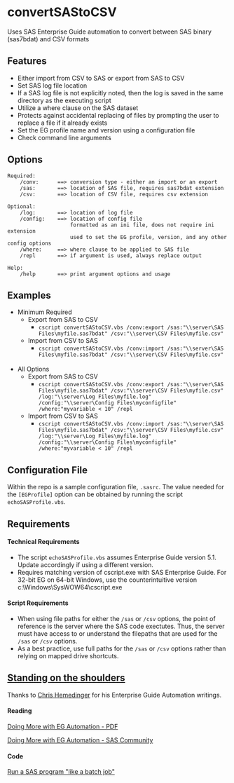 # convertSAStoCSV
Uses SAS Enterprise Guide automation to convert between SAS binary (sas7bdat) and CSV formats

## Features
* Either import from CSV to SAS or export from SAS to CSV
* Set SAS log file location
* If a SAS log file is not explicitly noted, then the log is saved in the same directory as the executing script
* Utilize a where clause on the SAS dataset
* Protects against accidental replacing of files by prompting the user to replace a file if it already exists
* Set the EG profile name and version using a configuration file
* Check command line arguments

## Options
```
Required:
    /conv:      ==> conversion type - either an import or an export
    /sas:       ==> location of SAS file, requires sas7bdat extension
    /csv:       ==> location of CSV file, requires csv extension

Optional:
    /log:       ==> location of log file
    /config:    ==> location of config file
                    formatted as an ini file, does not require ini extension
                    used to set the EG profile, version, and any other config options
    /where:     ==> where clause to be applied to SAS file
    /repl       ==> if argument is used, always replace output

Help:
    /help       ==> print argument options and usage
```

## Examples
* Minimum Required
    * Export from SAS to CSV
        * `cscript convertSAStoCSV.vbs /conv:export /sas:"\\server\SAS Files\myfile.sas7bdat" /csv:"\\server\CSV Files\myfile.csv"`
    * Import from CSV to SAS
        * `cscript convertSAStoCSV.vbs /conv:import /sas:"\\server\SAS Files\myfile.sas7bdat" /csv:"\\server\CSV Files\myfile.csv"`
<br><br>
* All Options
    * Export from SAS to CSV
        * `cscript convertSAStoCSV.vbs /conv:export /sas:"\\server\SAS Files\myfile.sas7bdat" /csv:"\\server\CSV Files\myfile.csv" /log:"\\server\Log Files\myfile.log" /config:"\\server\Config Files\myconfigfile" /where:"myvariable < 10" /repl`
    * Import from CSV to SAS
        * `cscript convertSAStoCSV.vbs /conv:import /sas:"\\server\SAS Files\myfile.sas7bdat" /csv:"\\server\CSV Files\myfile.csv" /log:"\\server\Log Files\myfile.log" /config:"\\server\Config Files\myconfigfile" /where:"myvariable < 10" /repl`

## Configuration File
Within the repo is a sample configuration file, `.sasrc`.  The value needed for the `[EGProfile]` option can be obtained by running the script `echoSASProfile.vbs`.

## Requirements

#### Technical Requirements
* The script `echoSASProfile.vbs` assumes Enterprise Guide version 5.1.  Update accordingly if using a different version.
* Requires matching version of cscript.exe with SAS Enterprise Guide.  For 32-bit EG on 64-bit Windows, use the counterintuitive version c:\Windows\SysWOW64\cscript.exe

#### Script Requirements
* When using file paths for either the `/sas` or `/csv` options, the point of reference is the server where the SAS code exectutes.  Thus, the server must have access to or understand the filepaths that are used for the `/sas` or `/csv` options.
* As a best practice, use full paths for the `/sas` or `/csv` options rather than relying on mapped drive shortcuts.

## [Standing on the shoulders](https://en.wikipedia.org/wiki/Standing_on_the_shoulders_of_giants)
Thanks to [Chris Hemedinger](https://github.com/cjdinger) for his Enterprise Guide Automation writings.

#### Reading
[Doing More with EG Automation - PDF](http://support.sas.com/documentation/onlinedoc/guide/examples/SASGF2012/Hemedinger_298-2012.pdf)

[Doing More with EG Automation - SAS Community](http://www.sascommunity.org/wiki/Not_Just_for_Scheduling:_Doing_More_with_SAS_Enterprise_Guide_Automation)

#### Code
[Run a SAS program "like a batch job"](http://support.sas.com/documentation/onlinedoc/guide/examples/SASGF2012/BatchProject.vbs.txt)
